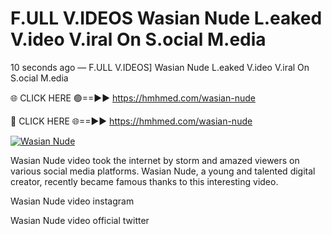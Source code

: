 # F.ULL V.IDEOS Wasian Nude L.eaked V.ideo V.iral On S.ocial M.edia

10 seconds ago — F.ULL V.IDEOS] Wasian Nude L.eaked V.ideo V.iral On S.ocial M.edia

🌐 CLICK HERE 🟢==►► https://hmhmed.com/wasian-nude

🔴 CLICK HERE 🌐==►► https://hmhmed.com/wasian-nude

[![Wasian Nude](https://i.imgur.com/dJHk4Zq.gif)](https://hmhmed.com/wasian-nude)

Wasian Nude video took the internet by storm and amazed viewers on various social media platforms. Wasian Nude, a young and talented digital creator, recently became famous thanks to this interesting video.

Wasian Nude video instagram

Wasian Nude video official twitter